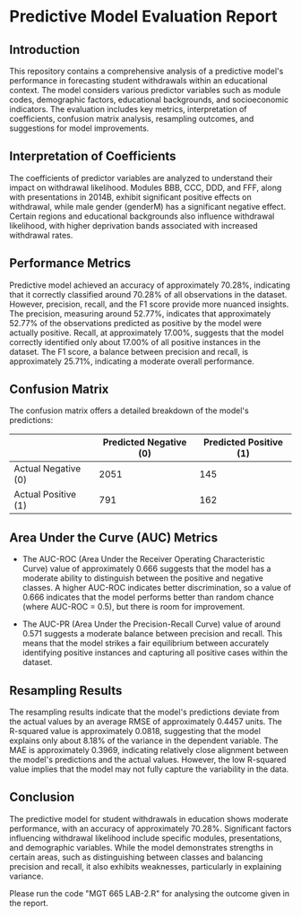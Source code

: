 # Predictive Model Evaluation Report

## Introduction
This repository contains a comprehensive analysis of a predictive model's performance in forecasting student withdrawals within an educational context. The model considers various predictor variables such as module codes, demographic factors, educational backgrounds, and socioeconomic indicators. The evaluation includes key metrics, interpretation of coefficients, confusion matrix analysis, resampling outcomes, and suggestions for model improvements.

## Interpretation of Coefficients
The coefficients of predictor variables are analyzed to understand their impact on withdrawal likelihood. Modules BBB, CCC, DDD, and FFF, along with presentations in 2014B, exhibit significant positive effects on withdrawal, while male gender (genderM) has a significant negative effect. Certain regions and educational backgrounds also influence withdrawal likelihood, with higher deprivation bands associated with increased withdrawal rates.

## Performance Metrics
Predictive model achieved an accuracy of approximately 70.28%, indicating that it correctly classified around 70.28% of all observations in the dataset. However, precision, recall, and the F1 score provide more nuanced insights. The precision, measuring around 52.77%, indicates that approximately 52.77% of the observations predicted as positive by the model were actually positive. Recall, at approximately 17.00%, suggests that the model correctly identified only about 17.00% of all positive instances in the dataset. The F1 score, a balance between precision and recall, is approximately 25.71%, indicating a moderate overall performance.

## Confusion Matrix
The confusion matrix offers a detailed breakdown of the model's predictions:

|                      | Predicted Negative (0) | Predicted Positive (1)|
|----------------------|------------------------|-----------------------|
| Actual Negative (0)  | 2051                   | 145                   |
| Actual Positive (1)  | 791                    | 162                   |

## Area Under the Curve (AUC) Metrics
- The AUC-ROC (Area Under the Receiver Operating Characteristic Curve) value of approximately 0.666 suggests that the model has a moderate ability to distinguish between the positive and negative classes. A higher AUC-ROC indicates better discrimination, so a value of 0.666 indicates that the model performs better than random chance (where AUC-ROC = 0.5), but there is room for improvement.

- The AUC-PR (Area Under the Precision-Recall Curve) value of around 0.571 suggests a moderate balance between precision and recall. This means that the model strikes a fair equilibrium between accurately identifying positive instances and capturing all positive cases within the dataset.

## Resampling Results
The resampling results indicate that the model's predictions deviate from the actual values by an average RMSE of approximately 0.4457 units. The R-squared value is approximately 0.0818, suggesting that the model explains only about 8.18% of the variance in the dependent variable. The MAE is approximately 0.3969, indicating relatively close alignment between the model's predictions and the actual values. However, the low R-squared value implies that the model may not fully capture the variability in the data.

## Conclusion
The predictive model for student withdrawals in education shows moderate performance, with an accuracy of approximately 70.28%. Significant factors influencing withdrawal likelihood include specific modules, presentations, and demographic variables. While the model demonstrates strengths in certain areas, such as distinguishing between classes and balancing precision and recall, it also exhibits weaknesses, particularly in explaining variance.

Please run the code "MGT 665 LAB-2.R" for analysing the outcome given in the report. 
